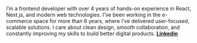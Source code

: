 I’m a frontend developer with over 4 years of hands-on experience in React, Next.js, and modern web technologies. I’ve been working in the e-commerce space for more than 6 years, where I’ve delivered user-focused, scalable solutions. I care about clean design, smooth collaboration, and constantly improving my skills to build better digital products.
**[Linkedin](https://www.linkedin.com/in/enes-%C3%BCnl%C3%BCer-2a7a0612b)**
